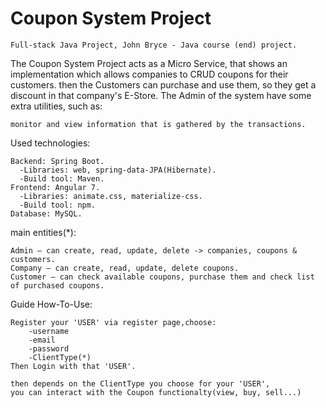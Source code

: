 # Coupon System Project
    Full-stack Java Project, John Bryce - Java course (end) project.
The Coupon System Project acts as a Micro Service,
that shows an implementation which allows companies to CRUD coupons for their customers.
then the Customers can purchase and use them, so they get a discount in that company's E-Store.
The Admin of the system have some extra utilities, such as:
        
    monitor and view information that is gathered by the transactions.



Used technologies:

    Backend: Spring Boot.
      -Libraries: web, spring-data-JPA(Hibernate).
      -Build tool: Maven.
    Frontend: Angular 7.
      -Libraries: animate.css, materialize-css.
      -Build tool: npm.
    Database: MySQL.
    
main entities(*):

    Admin – can create, read, update, delete -> companies, coupons & customers.
    Company – can create, read, update, delete coupons.
    Customer – can check available coupons, purchase them and check list of purchased coupons.


Guide How-To-Use:

    Register your 'USER' via register page,choose:
        -username
        -email
        -password
        -ClientType(*)
    Then Login with that 'USER'.
  
    then depends on the ClientType you choose for your 'USER',
    you can interact with the Coupon functionalty(view, buy, sell...)
  




